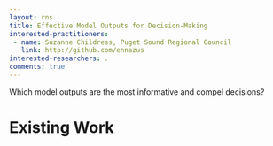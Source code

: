 ```yaml
---
layout: rns
title: Effective Model Outputs for Decision-Making
interested-practitioners:
 - name: Suzanne Childress, Puget Sound Regional Council
   link: http://github.com/ennazus
interested-researchers: .
comments: true
---
```


Which model outputs are the most informative and compel decisions?  

# Existing Work

